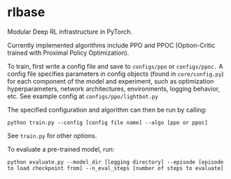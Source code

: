 # rlbase

Modular Deep RL infrastructure in PyTorch.

Currently implemented algorithms include PPO and PPOC (Option-Critic trained with Proximal Policy Optimization).

To train, first write a config file and save to `configs/ppo` or `configs/ppoc.` A config file specifies parameters in config objects (found in `core/config.py`) for each component of the model and experiment, such as optimization hyperparameters, network architectures, environments, logging behavior, etc. See example config at `configs/ppo/lightbot.py`

The specified configuration and algorithm can then be run by calling:

`python train.py --config [config file name] --algo [ppo or ppoc]`

See `train.py` for other options.

To evaluate a pre-trained model, run:

`python evaluate.py --model_dir [logging directory] --episode [episode to load checkpoint from] --n_eval_steps [number of steps to evaluate]`
